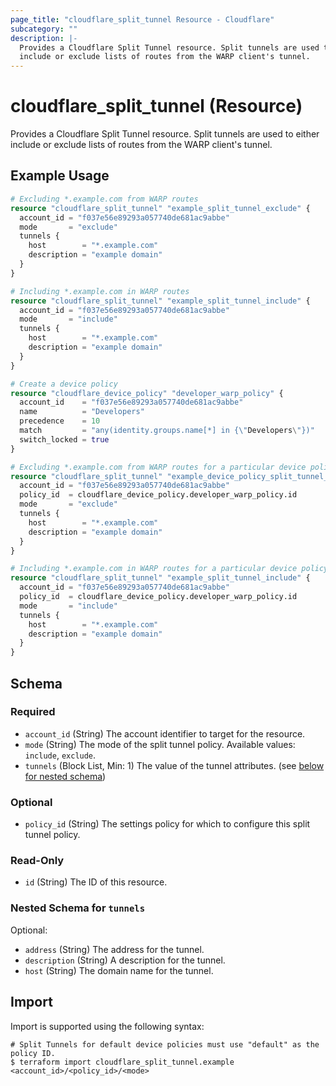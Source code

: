 ```yaml
---
page_title: "cloudflare_split_tunnel Resource - Cloudflare"
subcategory: ""
description: |-
  Provides a Cloudflare Split Tunnel resource. Split tunnels are used to either
  include or exclude lists of routes from the WARP client's tunnel.
---
```


# cloudflare_split_tunnel (Resource)

Provides a Cloudflare Split Tunnel resource. Split tunnels are used to either
include or exclude lists of routes from the WARP client's tunnel.

## Example Usage

```terraform
# Excluding *.example.com from WARP routes
resource "cloudflare_split_tunnel" "example_split_tunnel_exclude" {
  account_id = "f037e56e89293a057740de681ac9abbe"
  mode       = "exclude"
  tunnels {
    host        = "*.example.com"
    description = "example domain"
  }
}

# Including *.example.com in WARP routes
resource "cloudflare_split_tunnel" "example_split_tunnel_include" {
  account_id = "f037e56e89293a057740de681ac9abbe"
  mode       = "include"
  tunnels {
    host        = "*.example.com"
    description = "example domain"
  }
}

# Create a device policy
resource "cloudflare_device_policy" "developer_warp_policy" {
  account_id    = "f037e56e89293a057740de681ac9abbe"
  name          = "Developers"
  precedence    = 10
  match         = "any(identity.groups.name[*] in {\"Developers\"})"
  switch_locked = true
}

# Excluding *.example.com from WARP routes for a particular device policy
resource "cloudflare_split_tunnel" "example_device_policy_split_tunnel_exclude" {
  account_id = "f037e56e89293a057740de681ac9abbe"
  policy_id  = cloudflare_device_policy.developer_warp_policy.id
  mode       = "exclude"
  tunnels {
    host        = "*.example.com"
    description = "example domain"
  }
}

# Including *.example.com in WARP routes for a particular device policy
resource "cloudflare_split_tunnel" "example_split_tunnel_include" {
  account_id = "f037e56e89293a057740de681ac9abbe"
  policy_id  = cloudflare_device_policy.developer_warp_policy.id
  mode       = "include"
  tunnels {
    host        = "*.example.com"
    description = "example domain"
  }
}
```
<!-- schema generated by tfplugindocs -->
## Schema

### Required

- `account_id` (String) The account identifier to target for the resource.
- `mode` (String) The mode of the split tunnel policy. Available values: `include`, `exclude`.
- `tunnels` (Block List, Min: 1) The value of the tunnel attributes. (see [below for nested schema](#nestedblock--tunnels))

### Optional

- `policy_id` (String) The settings policy for which to configure this split tunnel policy.

### Read-Only

- `id` (String) The ID of this resource.

<a id="nestedblock--tunnels"></a>
### Nested Schema for `tunnels`

Optional:

- `address` (String) The address for the tunnel.
- `description` (String) A description for the tunnel.
- `host` (String) The domain name for the tunnel.

## Import

Import is supported using the following syntax:

```shell
# Split Tunnels for default device policies must use "default" as the policy ID.
$ terraform import cloudflare_split_tunnel.example <account_id>/<policy_id>/<mode>
```
